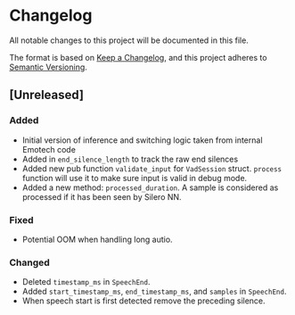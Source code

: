 # Changelog

All notable changes to this project will be documented in this file.

The format is based on [Keep a Changelog](https://keepachangelog.com/en/1.1.0/),
and this project adheres to [Semantic Versioning](https://semver.org/spec/v2.0.0.html).

## [Unreleased]
### Added
- Initial version of inference and switching logic taken from internal Emotech
code
- Added in `end_silence_length` to track the raw end silences
- Added new pub function `validate_input` for `VadSession` struct. `process` function will use it to make sure input is valid in debug mode.
- Added a new method: `processed_duration`. A sample is considered as processed if it has been seen by Silero NN.
### Fixed
- Potential OOM when handling long autio.
### Changed
- Deleted `timestamp_ms` in `SpeechEnd`.
- Added `start_timestamp_ms`, `end_timestamp_ms`, and `samples` in `SpeechEnd`.
- When speech start is first detected remove the preceding silence.
